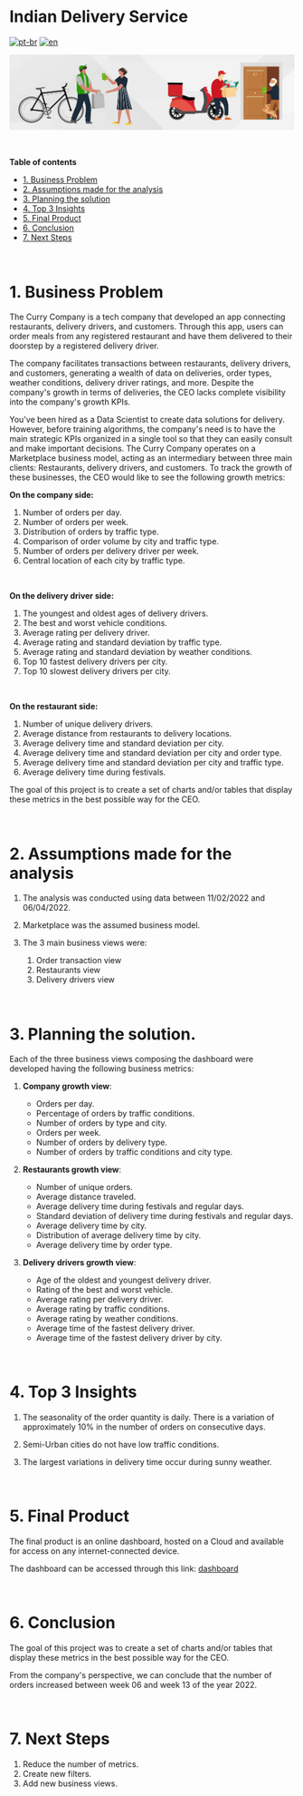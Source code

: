 # Indian Delivery Service

[![pt-br](https://img.shields.io/badge/language-pt--br-green.svg)](https://github.com/GustavoNascimento98/curry-company/blob/main/README.md)
[![en](https://img.shields.io/badge/language-en-red.svg)](https://github.com/GustavoNascimento98/curry-company/blob/main/README-en.md)

![](img/food_delivery.jpg)


</br>

**Table of contents**

- [1. Business Problem](#1-business-problem)
- [2. Assumptions made for the analysis](#2-assumptions-made-for-the-analysis)
- [3. Planning the solution](#3-planning-the-solution)
- [4. Top 3 Insights](#4-top-3-insights)
- [5. Final Product](#5-final-product)
- [6. Conclusion](#6-conclusion)
- [7. Next Steps](#7-next-steps)

</br>

# 1. Business Problem
    
The Curry Company is a tech company that developed an app connecting restaurants, delivery drivers, and customers. Through this app, users can order meals from any registered restaurant and have them delivered to their doorstep by a registered delivery driver.

The company facilitates transactions between restaurants, delivery drivers, and customers, generating a wealth of data on deliveries, order types, weather conditions, delivery driver ratings, and more. Despite the company's growth in terms of deliveries, the CEO lacks complete visibility into the company's growth KPIs.

You've been hired as a Data Scientist to create data solutions for delivery. However, before training algorithms, the company's need is to have the main strategic KPIs organized in a single tool so that they can easily consult and make important decisions. The Curry Company operates on a Marketplace business model, acting as an intermediary between three main clients: Restaurants, delivery drivers, and customers. To track the growth of these businesses, the CEO would like to see the following growth metrics:

    
****************On the company side:****************

1. Number of orders per day.
2. Number of orders per week.
3. Distribution of orders by traffic type.
4. Comparison of order volume by city and traffic type.
5. Number of orders per delivery driver per week.
6. Central location of each city by traffic type.

</br>

********************************************On the delivery driver side:********************************************

1. The youngest and oldest ages of delivery drivers.
2. The best and worst vehicle conditions.
3. Average rating per delivery driver.
4. Average rating and standard deviation by traffic type.
5. Average rating and standard deviation by weather conditions.
6. Top 10 fastest delivery drivers per city.
6. Top 10 slowest delivery drivers per city.

</br>

**************************************************On the restaurant side:**************************************************

1. Number of unique delivery drivers.
2. Average distance from restaurants to delivery locations.
3. Average delivery time and standard deviation per city.
4. Average delivery time and standard deviation per city and order type.
5. Average delivery time and standard deviation per city and traffic type.
6. Average delivery time during festivals.

The goal of this project is to create a set of charts and/or tables that display these metrics in the best possible way for the CEO.

    
</br>

# 2. Assumptions made for the analysis

1. The analysis was conducted using data between 11/02/2022 and 06/04/2022.

2. Marketplace was the assumed business model.

3. The 3 main business views were:
    1. Order transaction view
    2. Restaurants view
    3. Delivery drivers view


    
</br>
    
# 3. Planning the solution.

Each of the three business views composing the dashboard were developed having the following business metrics:

1. **Company growth view**:
    - Orders per day.
    - Percentage of orders by traffic conditions.
    - Number of orders by type and city.
    - Orders per week.
    - Number of orders by delivery type.
    - Number of orders by traffic conditions and city type.


2. **Restaurants growth view**:
    - Number of unique orders.
    - Average distance traveled.
    - Average delivery time during festivals and regular days.
    - Standard deviation of delivery time during festivals and regular days.
    - Average delivery time by city.
    - Distribution of average delivery time by city.
    - Average delivery time by order type.


3. **Delivery drivers growth view**:
    - Age of the oldest and youngest delivery driver.
    - Rating of the best and worst vehicle.
    - Average rating per delivery driver.
    - Average rating by traffic conditions.
    - Average rating by weather conditions.
    - Average time of the fastest delivery driver.
    - Average time of the fastest delivery driver by city.
    
</br>

# 4. Top 3 Insights
    
1. The seasonality of the order quantity is daily. There is a variation of approximately 10% in the number of orders on consecutive days.

2. Semi-Urban cities do not have low traffic conditions.

3. The largest variations in delivery time occur during sunny weather.

</br>

# 5. Final Product

The final product is an online dashboard, hosted on a Cloud and available for access on any internet-connected device.

The dashboard can be accessed through this link: [dashboard](https://gustavo-curry-company.streamlit.app/)

</br>

# 6. Conclusion

The goal of this project was to create a set of charts and/or tables that display these metrics in the best possible way for the CEO.

From the company's perspective, we can conclude that the number of orders increased between week 06 and week 13 of the year 2022.


</br>

# 7. Next Steps

1. Reduce the number of metrics.
2. Create new filters.
3. Add new business views.